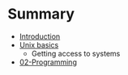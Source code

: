 # Summary

* [Introduction](README.md)
* [Unix basics](unix_basics.md)
   * Getting access to systems
* [02-Programming](programming.md)

